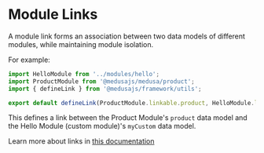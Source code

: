 # Module Links

A module link forms an association between two data models of different modules, while maintaining module isolation.

For example:

```ts
import HelloModule from '../modules/hello';
import ProductModule from '@medusajs/medusa/product';
import { defineLink } from '@medusajs/framework/utils';

export default defineLink(ProductModule.linkable.product, HelloModule.linkable.myCustom);
```

This defines a link between the Product Module's `product` data model and the Hello Module (custom module)'s `myCustom` data model.

Learn more about links in [this documentation](https://docs.medusajs.com/v2/advanced-development/modules/module-links)
